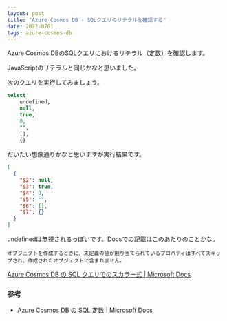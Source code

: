 ```yaml
---
layout: post
title: "Azure Cosmos DB - SQLクエリのリテラルを確認する"
date: 2022-0701
tags: azure-cosmos-db
---
```


Azure Cosmos DBのSQLクエリにおけるリテラル（定数）を確認します。

JavaScriptのリテラルと同じかなと思いました。

次のクエリを実行してみましょう。

```sql
select
	undefined,
	null,
	true,
	0,
	"",
	[],
	{}
```

だいたい想像通りかなと思いますが実行結果です。

```json
[
  {
    "$2": null,
    "$3": true,
    "$4": 0,
    "$5": "",
    "$6": [],
    "$7": {}
  }
]
```

undefinedは無視されるっぽいです。Docsでの記載はこのあたりのことかな。

```
オブジェクトを作成するときに、未定義の値が割り当てられているプロパティはすべてスキップされ、作成されたオブジェクトに含まれません。
```

[Azure Cosmos DB の SQL クエリでのスカラー式 &#124; Microsoft Docs](https://docs.microsoft.com/ja-jp/azure/cosmos-db/sql/sql-query-scalar-expressions)

### 参考

- [Azure Cosmos DB の SQL 定数 &#124; Microsoft Docs](https://docs.microsoft.com/ja-jp/azure/cosmos-db/sql/sql-query-constants)

